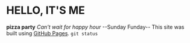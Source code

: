 # HELLO, IT'S ME
**pizza party**
*Can't wait for happy hour*
--Sunday Funday--
This site was built using [GitHub Pages](https://pages.github.com/).
`git status`
